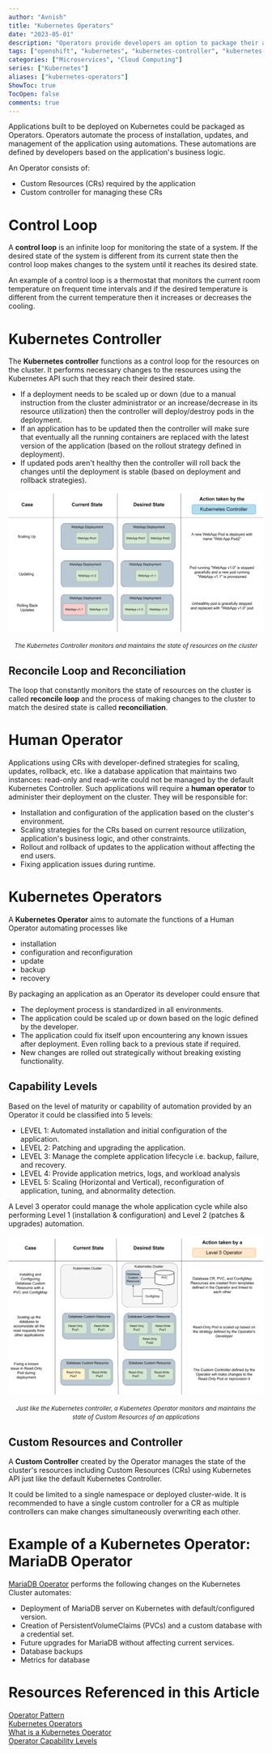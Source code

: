 ```yaml
---
author: "Avnish"
title: "Kubernetes Operators"
date: "2023-05-01"
description: "Operators provide developers an option to package their applications with the necessary business logic required for their deployment and management"
tags: ["openshift", "kubernetes", "kubernetes-controller", "kubernetes-operators"]
categories: ["Microservices", "Cloud Computing"]
series: ["Kubernetes"]
aliases: ["kubernetes-operators"]
ShowToc: true
TocOpen: false
comments: true
---
```


Applications built to be deployed on Kubernetes could be packaged as Operators. Operators automate the process of installation, updates, and management of the application using automations. These automations are defined by developers based on the application's business logic.

An Operator consists of:
* Custom Resources (CRs) required by the application
* Custom controller for managing these CRs

# Control Loop
A **control loop** is an infinite loop for monitoring the state of a system. If the desired state of the system is different from its current state then the control loop makes changes to the system until it reaches its desired state.

An example of a control loop is a thermostat that monitors the current room temperature on frequent time intervals and if the desired temperature is different from the current temperature then it increases or decreases the cooling.

# Kubernetes Controller
The **Kubernetes controller** functions as a control loop for the resources on the cluster. It performs necessary changes to the resources using the Kubernetes API such that they reach their desired state.

* If a deployment needs to be scaled up or down (due to a manual instruction from the cluster administrator or an increase/decrease in its resource utilization) then the controller will deploy/destroy pods in the deployment.
* If an application has to be updated then the controller will make sure that eventually all the running containers are replaced with the latest version of the application (based on the rollout strategy defined in deployment).
* If updated pods aren't healthy then the controller will roll back the changes until the deployment is stable (based on deployment and rollback strategies).

<p align="center"><img src="kubernetes-controller.png" alt="The Kubernetes Controller monitors and maintains the state of resources on the cluster"></p>
<p align="center"><small><i>The Kubernetes Controller monitors and maintains the state of resources on the cluster</i></small></p>

## Reconcile Loop and Reconciliation
The loop that constantly monitors the state of resources on the cluster is called **reconcile loop** and the process of making changes to the cluster to match the desired state is called **reconciliation**.

# Human Operator
Applications using CRs with developer-defined strategies for scaling, updates, rollback, etc. like a database application that maintains two instances: read-only and read-write could not be managed by the default Kubernetes Controller. Such applications will require a **human operator** to administer their deployment on the cluster. They will be responsible for:
* Installation and configuration of the application based on the cluster's environment.
* Scaling strategies for the CRs based on current resource utilization, application's business logic, and other constraints.
* Rollout and rollback of updates to the application without affecting the end users.
* Fixing application issues during runtime.

# Kubernetes Operators
A **Kubernetes Operator** aims to automate the functions of a Human Operator automating processes like
* installation
* configuration and reconfiguration
* update
* backup
* recovery

By packaging an application as an Operator its developer could ensure that
* The deployment process is standardized in all environments.
* The application could be scaled up or down based on the logic defined by the developer.
* The application could fix itself upon encountering any known issues after deployment. Even rolling back to a previous state if required.
* New changes are rolled out strategically without breaking existing functionality.

## Capability Levels

Based on the level of maturity or capability of automation provided by an Operator it could be classified into 5 levels:

* LEVEL 1: Automated installation and initial configuration of the application.
* LEVEL 2: Patching and upgrading the application.
* LEVEL 3: Manage the complete application lifecycle i.e. backup, failure, and recovery.
* LEVEL 4: Provide application metrics, logs, and workload analysis
* LEVEL 5: Scaling (Horizontal and Vertical), reconfiguration of application, tuning, and abnormality detection.

A Level 3 operator could manage the whole application cycle while also performing Level 1 (installation & configuration) and Level 2 (patches & upgrades) automation.

<p align="center"><img src="kubernetes-operator.png" alt="Just like the Kubernetes controller, a Kubernetes Operator monitors and maintains the state of Custom Resources of an applications"></p>
<p align="center"><small><i>Just like the Kubernetes controller, a Kubernetes Operator monitors and maintains the state of Custom Resources of an applications</i></small></p>


## Custom Resources and Controller
A **Custom Controller** created by the Operator manages the state of the cluster's resources including Custom Resources (CRs) using Kubernetes API just like the default Kubernetes Controller.

It could be limited to a single namespace or deployed cluster-wide. It is recommended to have a single custom controller for a CR as multiple controllers can make changes simultaneously overwriting each other.


# Example of a Kubernetes Operator: MariaDB Operator
<a href="https://operatorhub.io/operator/mariadb-operator-app" target="_blank">MariaDB Operator</a> performs the following changes on the Kubernetes Cluster automates:
* Deployment of MariaDB server on Kubernetes with default/configured version.
* Creation of PersistentVolumeClaims (PVCs) and a custom database with a credential set.
* Future upgrades for MariaDB without affecting current services.
* Database backups
* Metrics for database

# Resources Referenced in this Article
<a href="https://kubernetes.io/docs/concepts/extend-kubernetes/operator/" target="_blank">Operator Pattern</a>  
<a href="https://www.cncf.io/blog/2022/06/15/kubernetes-operators-what-are-they-some-examples/" target="_blank">Kubernetes Operators</a>  
<a href="https://www.redhat.com/en/topics/containers/what-is-a-kubernetes-operator" target="_blank">What is a Kubernetes Operator</a>  
<a href="https://sdk.operatorframework.io/docs/overview/operator-capabilities/" target="_blank">Operator Capability Levels</a>  